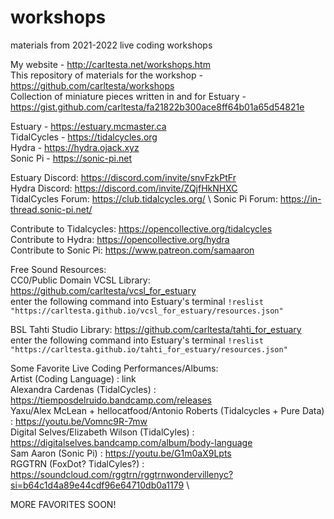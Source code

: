 # workshops
materials from 2021-2022 live coding workshops

My website - http://carltesta.net/workshops.htm \
This repository of materials for the workshop - https://github.com/carltesta/workshops \
Collection of miniature pieces written in and for Estuary - https://gist.github.com/carltesta/fa21822b300ace8ff64b01a65d54821e

Estuary - https://estuary.mcmaster.ca \
TidalCycles - https://tidalcycles.org \
Hydra - https://hydra.ojack.xyz \
Sonic Pi - https://sonic-pi.net

Estuary Discord: https://discord.com/invite/snvFzkPtFr \
Hydra Discord: https://discord.com/invite/ZQjfHkNHXC \
TidalCycles Forum: https://club.tidalcycles.org/ \ 
Sonic Pi Forum: https://in-thread.sonic-pi.net/

Contribute to Tidalcycles: https://opencollective.org/tidalcycles \
Contribute to Hydra: https://opencollective.org/hydra \
Contribute to Sonic Pi: https://www.patreon.com/samaaron

Free Sound Resources: \
CC0/Public Domain VCSL Library: https://github.com/carltesta/vcsl_for_estuary \
enter the following command into Estuary's terminal `!reslist "https://carltesta.github.io/vcsl_for_estuary/resources.json"`

BSL Tahti Studio Library: https://github.com/carltesta/tahti_for_estuary \
enter the following command into Estuary's terminal `!reslist "https://carltesta.github.io/tahti_for_estuary/resources.json"`

Some Favorite Live Coding Performances/Albums: \
Artist (Coding Language) : link \
Alexandra Cardenas (TidalCycles) : https://tiemposdelruido.bandcamp.com/releases \
Yaxu/Alex McLean + hellocatfood/Antonio Roberts (Tidalcycles + Pure Data) : https://youtu.be/Vomnc9R-7mw \
Digital Selves/Elizabeth Wilson (TidalCyles) : https://digitalselves.bandcamp.com/album/body-language \
Sam Aaron (Sonic Pi) : https://youtu.be/G1m0aX9Lpts \
RGGTRN (FoxDot? TidalCyles?) : https://soundcloud.com/rggtrn/rggtrnwondervillenyc?si=b64c1d4a89e44cdf96e64710db0a1179 \

MORE FAVORITES SOON!
